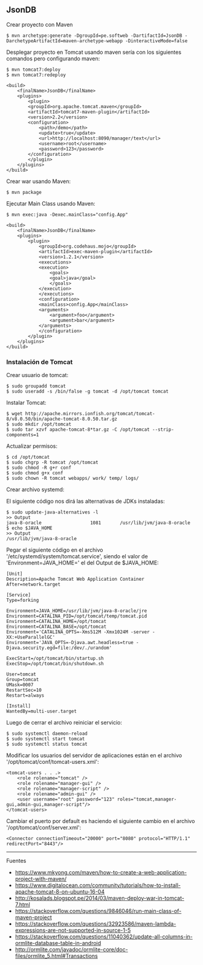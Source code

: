 ## JsonDB

Crear proyecto con Maven

    $ mvn archetype:generate -DgroupId=pe.softweb -DartifactId=JsonDB -DarchetypeArtifactId=maven-archetype-webapp -DinteractiveMode=false

Desplegar proyecto en Tomcat usando maven sería con los siguientes comandos pero configurando maven:

    $ mvn tomcat7:deploy
    $ mvn tomcat7:redeploy

```
<build>
    <finalName>JsonDB</finalName>
    <plugins>
        <plugin>
        <groupId>org.apache.tomcat.maven</groupId>
        <artifactId>tomcat7-maven-plugin</artifactId>
        <version>2.2</version>
        <configuration>
            <path>/demo</path>
            <update>true</update>
            <url>http://localhost:8090/manager/text</url>
            <username>root</username>
            <password>123</password>
        </configuration>
        </plugin>
    </plugins>
</build>
```

Crear war usando Maven:

    $ mvn package

Ejecutar Main Class usando Maven:

    $ mvn exec:java -Dexec.mainClass="config.App"

```
<build>
    <finalName>JsonDB</finalName>
    <plugins>
        <plugin>
            <groupId>org.codehaus.mojo</groupId>
            <artifactId>exec-maven-plugin</artifactId>
            <version>1.2.1</version>
            <executions>
            <execution>
                <goals>
                <goal>java</goal>
                </goals>
            </execution>
            </executions>
            <configuration>
            <mainClass>config.App</mainClass>
            <arguments>
                <argument>foo</argument>
                <argument>bar</argument>
            </arguments>
            </configuration>
        </plugin>
    </plugins>
</build>
```

### Instalación de Tomcat

Crear usuario de tomcat:

    $ sudo groupadd tomcat
    $ sudo useradd -s /bin/false -g tomcat -d /opt/tomcat tomcat

Instalar Tomcat:

    $ wget http://apache.mirrors.ionfish.org/tomcat/tomcat-8/v8.0.50/bin/apache-tomcat-8.0.50.tar.gz
    $ sudo mkdir /opt/tomcat
    $ sudo tar xzvf apache-tomcat-8*tar.gz -C /opt/tomcat --strip-components=1

Actualizar permisos:

    $ cd /opt/tomcat
    $ sudo chgrp -R tomcat /opt/tomcat
    $ sudo chmod -R g+r conf
    $ sudo chmod g+x conf
    $ sudo chown -R tomcat webapps/ work/ temp/ logs/

Crear archivo systemd:

El siguiente código nos dirá las alternativas de JDKs instaladas:

    $ sudo update-java-alternatives -l
    >> Output 
    java-8-oracle                  1081       /usr/lib/jvm/java-8-oracle
    $ echo $JAVA_HOME
    >> Output
    /usr/lib/jvm/java-8-oracle

Pegar el siguiente código en el archivo '/etc/systemd/system/tomcat.service', siendo el valor de 'Environment=JAVA_HOME=' el del Output de $JAVA_HOME:

```
[Unit]
Description=Apache Tomcat Web Application Container
After=network.target

[Service]
Type=forking

Environment=JAVA_HOME=/usr/lib/jvm/java-8-oracle/jre
Environment=CATALINA_PID=/opt/tomcat/temp/tomcat.pid
Environment=CATALINA_HOME=/opt/tomcat
Environment=CATALINA_BASE=/opt/tomcat
Environment='CATALINA_OPTS=-Xms512M -Xmx1024M -server -XX:+UseParallelGC'
Environment='JAVA_OPTS=-Djava.awt.headless=true -Djava.security.egd=file:/dev/./urandom'

ExecStart=/opt/tomcat/bin/startup.sh
ExecStop=/opt/tomcat/bin/shutdown.sh

User=tomcat
Group=tomcat
UMask=0007
RestartSec=10
Restart=always

[Install]
WantedBy=multi-user.target
```

Luego de cerrar el archivo reiniciar el servicio:

    $ sudo systemctl daemon-reload
    $ sudo systemctl start tomcat
    $ sudo systemctl status tomcat

Modificar los usuarios del servidor de aplicaciones están en el archivo '/opt/tomcat/conf/tomcat-users.xml':

```
<tomcat-users . . .>
    <role rolename="tomcat" />
   	<role rolename="manager-gui" />
    <role rolename="manager-script" />
    <role rolename="admin-gui" />
	<user username="root" password="123" roles="tomcat,manager-gui,admin-gui,manager-script"/>
</tomcat-users>
```

Cambiar el puerto por default es haciendo el siguiente cambio en el archivo '/opt/tomcat/conf/server.xml':

```
<Connector connectionTimeout="20000" port="8080" protocol="HTTP/1.1" redirectPort="8443"/>
```

--- 

Fuentes

+ https://www.mkyong.com/maven/how-to-create-a-web-application-project-with-maven/
+ https://www.digitalocean.com/community/tutorials/how-to-install-apache-tomcat-8-on-ubuntu-16-04
+ http://kosalads.blogspot.pe/2014/03/maven-deploy-war-in-tomcat-7.html
+ https://stackoverflow.com/questions/9846046/run-main-class-of-maven-project
+ https://stackoverflow.com/questions/32923586/maven-lambda-expressions-are-not-supported-in-source-1-5
+ https://stackoverflow.com/questions/11040362/update-all-columns-in-ormlite-database-table-in-android
+ http://ormlite.com/javadoc/ormlite-core/doc-files/ormlite_5.html#Transactions